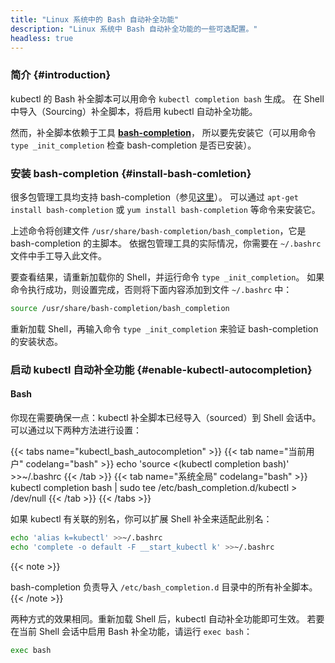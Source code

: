 ```yaml
---
title: "Linux 系统中的 Bash 自动补全功能"
description: "Linux 系统中 Bash 自动补全功能的一些可选配置。"
headless: true
---
```

<!-- 
title: "bash auto-completion on Linux"
description: "Some optional configuration for bash auto-completion on Linux."
headless: true
-->

<!-- 
### Introduction
-->
### 简介 {#introduction}

<!-- 
The kubectl completion script for Bash can be generated with the command `kubectl completion bash`. Sourcing the completion script in your shell enables kubectl autocompletion.

However, the completion script depends on [**bash-completion**](https://github.com/scop/bash-completion), which means that you have to install this software first (you can test if you have bash-completion already installed by running `type _init_completion`).
-->
kubectl 的 Bash 补全脚本可以用命令 `kubectl completion bash` 生成。
在 Shell 中导入（Sourcing）补全脚本，将启用 kubectl 自动补全功能。

然而，补全脚本依赖于工具 [**bash-completion**](https://github.com/scop/bash-completion)，
所以要先安装它（可以用命令 `type _init_completion` 检查 bash-completion 是否已安装）。

<!-- 
### Install bash-completion
-->
### 安装 bash-completion {#install-bash-comletion}

<!-- 
bash-completion is provided by many package managers (see [here](https://github.com/scop/bash-completion#installation)). You can install it with `apt-get install bash-completion` or `yum install bash-completion`, etc.

The above commands create `/usr/share/bash-completion/bash_completion`, which is the main script of bash-completion. Depending on your package manager, you have to manually source this file in your `~/.bashrc` file.

To find out, reload your shell and run `type _init_completion`. If the command succeeds, you're already set, otherwise add the following to your `~/.bashrc` file:
-->
很多包管理工具均支持 bash-completion（参见[这里](https://github.com/scop/bash-completion#installation)）。
可以通过 `apt-get install bash-completion` 或 `yum install bash-completion` 等命令来安装它。

上述命令将创建文件 `/usr/share/bash-completion/bash_completion`，它是 bash-completion 的主脚本。
依据包管理工具的实际情况，你需要在 `~/.bashrc` 文件中手工导入此文件。

要查看结果，请重新加载你的 Shell，并运行命令 `type _init_completion`。
如果命令执行成功，则设置完成，否则将下面内容添加到文件 `~/.bashrc` 中：

```bash
source /usr/share/bash-completion/bash_completion
```

<!-- 
Reload your shell and verify that bash-completion is correctly installed by typing `type _init_completion`.
-->
重新加载 Shell，再输入命令 `type _init_completion` 来验证 bash-completion 的安装状态。

<!-- 
### Enable kubectl autocompletion
-->
### 启动 kubectl 自动补全功能 {#enable-kubectl-autocompletion}

#### Bash

<!-- 
You now need to ensure that the kubectl completion script gets sourced in all your shell sessions. There are two ways in which you can do this:
-->
你现在需要确保一点：kubectl 补全脚本已经导入（sourced）到 Shell 会话中。
可以通过以下两种方法进行设置：

{{< tabs name="kubectl_bash_autocompletion" >}}
{{< tab name="当前用户" codelang="bash" >}}
echo 'source <(kubectl completion bash)' >>~/.bashrc
{{< /tab >}}
{{< tab name="系统全局" codelang="bash" >}}
kubectl completion bash | sudo tee /etc/bash_completion.d/kubectl > /dev/null
{{< /tab >}}
{{< /tabs >}}

<!-- 
If you have an alias for kubectl, you can extend shell completion to work with that alias:
-->
如果 kubectl 有关联的别名，你可以扩展 Shell 补全来适配此别名：

```bash
echo 'alias k=kubectl' >>~/.bashrc
echo 'complete -o default -F __start_kubectl k' >>~/.bashrc
```

{{< note >}}
<!-- 
bash-completion sources all completion scripts in `/etc/bash_completion.d`.
-->
bash-completion 负责导入 `/etc/bash_completion.d` 目录中的所有补全脚本。
{{< /note >}}

<!-- 
Both approaches are equivalent. After reloading your shell, kubectl autocompletion should be working.
To enable bash autocompletion in current session of shell, run `exec bash`:
-->
两种方式的效果相同。重新加载 Shell 后，kubectl 自动补全功能即可生效。
若要在当前 Shell 会话中启用 Bash 补全功能，请运行 `exec bash`：

```bash
exec bash
```
